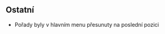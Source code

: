 ﻿---
categories: [kiwi]
layout: kiwi
---
## Ostatní
<ul>
<li>Pořady byly v hlavním menu přesunuty na poslední pozici</li>
</ul>

